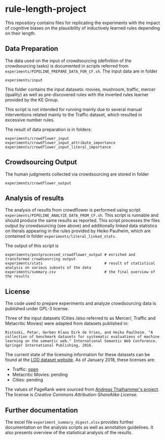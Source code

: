 # rule-length-project

This repository contains files for replicating the experiments with the impact of cognitive biases on the plausibility of inductively learned rules depending on their length.

## Data Preparation
The data used on the input of crowdsourcing (definition of the crowdsourcing tasks) is documented in scripts referred from ```experiments/PIPELINE_PREPARE_DATA_FOR_CF.sh```. The input data are in folder
```
experiments/input
```
This folder contains the input datasets: movies, mushroom, traffic, mercer (quality) as well as pre-discovered rules with the inverted rules learner provided by the KE Group.

This script is not intended for running mainly due to several manual interventions related mainly to the Traffic dataset, which resulted in  excessive number rules. 

The result of data preparation is in folders:
 ```
 experiments/crowdflower_input
 experiments/crowdflower_input_attribute_importance
 experiments/crowdflower_input_literal_importance
 ```

## Crowdsourcing Output
The human judgments collected via crowdsourcing are stored in folder
```
experiments/crowdflower_output
```

## Analysis of results
The analysis of results from crowdflower is performed using script ```experiments/PIPELINE_ANALYZE_DATA_FROM_CF.sh```. This script is runnable and should produce the same results as reported.
This script processes the files output by crowdsourcing (see above) and additionally linked data statistics on literals appearing in the rules provided by Heiko Paulheim, which are contained in folder `experiments/literal_linked_stats`.

The output of this script is
```
experiments/postprocessed_crowdflower_output # enriched and transformed crowdsourcing output
experiments/stats                            # result of statistical analysis on various subsets of the data
experiments/summary.csv                      # the final overview of the results
```

## License
The code used to prepare experiments and analyze crowdsourcing data is published under GPL-3 license.

Three of the input datasets (Cities /also referred to as Mercer/, Traffic and Metacritic Movies)  were adapted from datasets published in:
```
Ristoski, Petar, Gerben Klaas Dirk de Vries, and Heiko Paulheim. "A collection of benchmark datasets for systematic evaluations of machine learning on the semantic web." International Semantic Web Conference. Springer International Publishing, 2016.
```
The current state of the licensing information for these datasets can be found at the [LOD dataset website](http://w3id.org/sw4ml-datasets). As of January 2018, these licenses are:
 * Traffic: [open](http://www.who.int/about/licensing/extracts/en/)
 * Metacritic Movies: pending
 * Cities: pending

The values of PageRank were sourced from  [Andreas Thalhammer's project](http://people.aifb.kit.edu/ath/).  The license is
 *Creative Commons Attribution-ShareAlike License*.
 
## Further documentation
The excel file `experiment_summary_digest.xlsx` provides further documentation on the analysis scripts as well as annotation guidelines. It also presents overview of the statistical analysis of the results.
